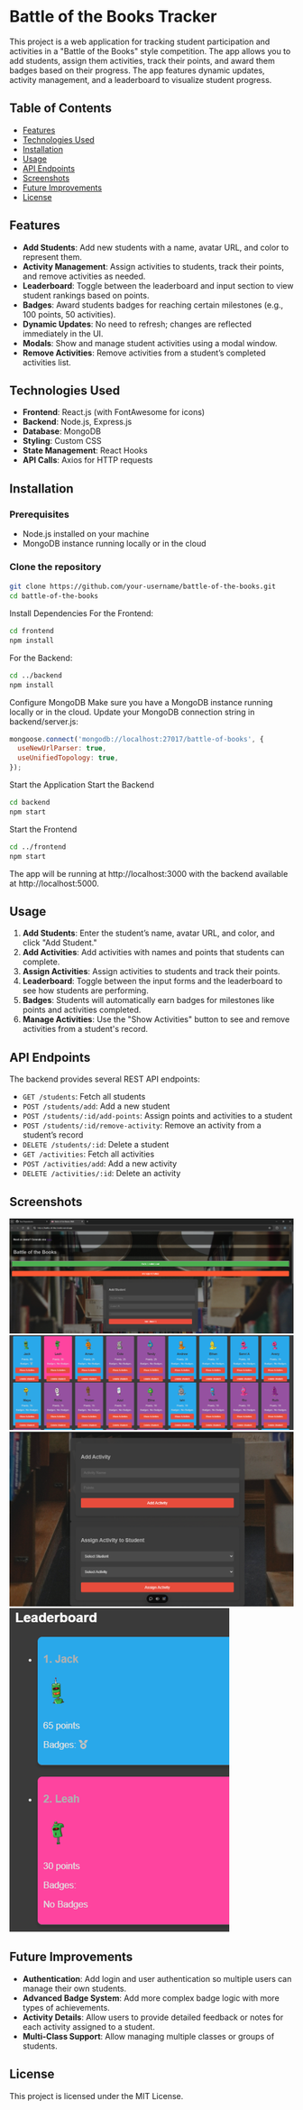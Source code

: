 # Battle of the Books Tracker

This project is a web application for tracking student participation and activities in a "Battle of the Books" style competition. The app allows you to add students, assign them activities, track their points, and award them badges based on their progress. The app features dynamic updates, activity management, and a leaderboard to visualize student progress.

## Table of Contents

- [Features](#features)
- [Technologies Used](#technologies-used)
- [Installation](#installation)
- [Usage](#usage)
- [API Endpoints](#api-endpoints)
- [Screenshots](#screenshots)
- [Future Improvements](#future-improvements)
- [License](#license)

## Features

- **Add Students**: Add new students with a name, avatar URL, and color to represent them.
- **Activity Management**: Assign activities to students, track their points, and remove activities as needed.
- **Leaderboard**: Toggle between the leaderboard and input section to view student rankings based on points.
- **Badges**: Award students badges for reaching certain milestones (e.g., 100 points, 50 activities).
- **Dynamic Updates**: No need to refresh; changes are reflected immediately in the UI.
- **Modals**: Show and manage student activities using a modal window.
- **Remove Activities**: Remove activities from a student’s completed activities list.

## Technologies Used

- **Frontend**: React.js (with FontAwesome for icons)
- **Backend**: Node.js, Express.js
- **Database**: MongoDB
- **Styling**: Custom CSS
- **State Management**: React Hooks
- **API Calls**: Axios for HTTP requests

## Installation

### Prerequisites
- Node.js installed on your machine
- MongoDB instance running locally or in the cloud

### Clone the repository

```bash
git clone https://github.com/your-username/battle-of-the-books.git
cd battle-of-the-books
```
Install Dependencies
For the Frontend:
```bash
cd frontend
npm install
```
For the Backend:
```bash
cd ../backend
npm install
```
Configure MongoDB
Make sure you have a MongoDB instance running locally or in the cloud. Update your MongoDB connection string in backend/server.js:

```js
mongoose.connect('mongodb://localhost:27017/battle-of-books', {
  useNewUrlParser: true,
  useUnifiedTopology: true,
});
```

Start the Application
Start the Backend

```bash
cd backend
npm start
```
Start the Frontend
```bash
cd ../frontend
npm start
```

The app will be running at http://localhost:3000 with the backend available at http://localhost:5000.
## Usage

1. **Add Students**: Enter the student’s name, avatar URL, and color, and click "Add Student."
2. **Add Activities**: Add activities with names and points that students can complete.
3. **Assign Activities**: Assign activities to students and track their points.
4. **Leaderboard**: Toggle between the input forms and the leaderboard to see how students are performing.
5. **Badges**: Students will automatically earn badges for milestones like points and activities completed.
6. **Manage Activities**: Use the "Show Activities" button to see and remove activities from a student's record.

## API Endpoints

The backend provides several REST API endpoints:

- `GET /students`: Fetch all students
- `POST /students/add`: Add a new student
- `POST /students/:id/add-points`: Assign points and activities to a student
- `POST /students/:id/remove-activity`: Remove an activity from a student’s record
- `DELETE /students/:id`: Delete a student
- `GET /activities`: Fetch all activities
- `POST /activities/add`: Add a new activity
- `DELETE /activities/:id`: Delete an activity

## Screenshots

![Student Management](public/images/pic1.PNG)
![Student Totals](public/images/pic2.PNG)
![Activity Management](public/images/pic3.PNG)
![Leaderboard](public/images/pic4.PNG)

## Future Improvements

- **Authentication**: Add login and user authentication so multiple users can manage their own students.
- **Advanced Badge System**: Add more complex badge logic with more types of achievements.
- **Activity Details**: Allow users to provide detailed feedback or notes for each activity assigned to a student.
- **Multi-Class Support**: Allow managing multiple classes or groups of students.

## License

This project is licensed under the MIT License.


